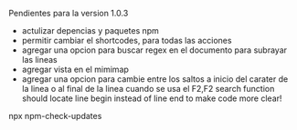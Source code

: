 Pendientes para la version  1.0.3

- actulizar depencias y paquetes npm
- permitir cambiar el shortcodes, para todas las acciones
- agregar una opcion para buscar regex en el documento para subrayar las lineas
- agregar vista en el mimimap
- agregar una opcion para cambie entre los saltos a inicio del carater de la linea o al final de la linea cuando se usa el F2,F2 search function should locate line begin instead of line end to make code more clear!


npx npm-check-updates
